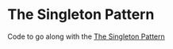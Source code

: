# The Singleton Pattern
Code to go along with the [The Singleton Pattern](http://andypangus.com/singleton-pattern)